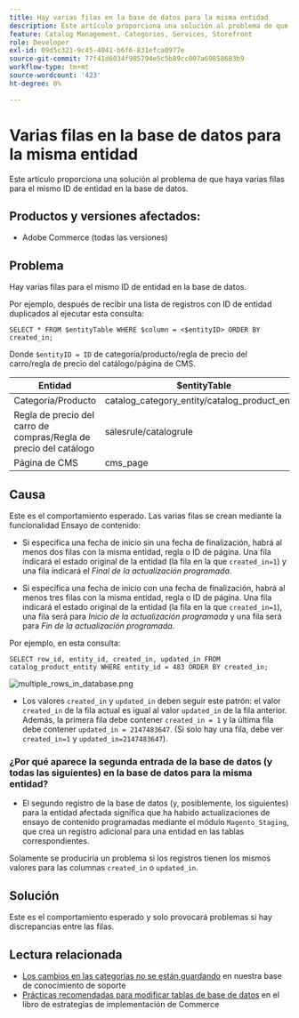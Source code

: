 ```yaml
---
title: Hay varias filas en la base de datos para la misma entidad
description: Este artículo proporciona una solución al problema de que haya varias filas para el mismo ID de entidad en la base de datos.
feature: Catalog Management, Categories, Services, Storefront
role: Developer
exl-id: 09d5c321-9c45-4041-b6f6-831efca0977e
source-git-commit: 77f41d6034f985794e5c5b89cc007a69858683b9
workflow-type: tm+mt
source-wordcount: '423'
ht-degree: 0%

---
```


# Varias filas en la base de datos para la misma entidad

Este artículo proporciona una solución al problema de que haya varias filas para el mismo ID de entidad en la base de datos.

## Productos y versiones afectados:

* Adobe Commerce (todas las versiones)

## Problema

Hay varias filas para el mismo ID de entidad en la base de datos.

Por ejemplo, después de recibir una lista de registros con ID de entidad duplicados al ejecutar esta consulta:

```
SELECT * FROM $entityTable WHERE $column = <$entityID> ORDER BY created_in;
```

Donde `$entityID = ID` de categoría/producto/regla de precio del carro/regla de precio del catálogo/página de CMS.

| Entidad | $entityTable | $column |
|------------------|-----------------------------------|------------------|
| Categoría/Producto | catalog_category_entity/catalog_product_entity | entity_id |
| Regla de precio del carro de compras/Regla de precio del catálogo | salesrule/catalogrule | rule_id |
| Página de CMS | cms_page | page_id |

## Causa

Este es el comportamiento esperado. Las varias filas se crean mediante la funcionalidad Ensayo de contenido:

* Si especifica una fecha de inicio sin una fecha de finalización, habrá al menos dos filas con la misma entidad, regla o ID de página. Una fila indicará el estado original de la entidad (la fila en la que `created_in=1`) y una fila indicará el *Final de la actualización programada*.

* Si especifica una fecha de inicio con una fecha de finalización, habrá al menos tres filas con la misma entidad, regla o ID de página. Una fila indicará el estado original de la entidad (la fila en la que `created_in=1`), una fila será para *Inicio de la actualización programada* y una fila será para *Fin de la actualización programada*.

Por ejemplo, en esta consulta:

```
SELECT row_id, entity_id, created_in, updated_in FROM catalog_product_entity WHERE entity_id = 483 ORDER BY created_in;
```

![multiple_rows_in_database.png](assets/multiple_rows_in_database.png)

* Los valores `created_in` y `updated_in` deben seguir este patrón: el valor `created_in` de la fila actual es igual al valor `updated_in` de la fila anterior. Además, la primera fila debe contener `created_in = 1` y la última fila debe contener `updated_in = 2147483647`. (Si solo hay una fila, debe ver `created_in=1` y `updated_in=2147483647`).

### ¿Por qué aparece la segunda entrada de la base de datos (y todas las siguientes) en la base de datos para la misma entidad?

* El segundo registro de la base de datos (y, posiblemente, los siguientes) para la entidad afectada significa que ha habido actualizaciones de ensayo de contenido programadas mediante el módulo `Magento_Staging`, que crea un registro adicional para una entidad en las tablas correspondientes.

Solamente se produciría un problema si los registros tienen los mismos valores para las columnas `created_in` o `updated_in`.

## Solución

Este es el comportamiento esperado y solo provocará problemas si hay discrepancias entre las filas.

## Lectura relacionada

* [Los cambios en las categorías no se están guardando](https://experienceleague.adobe.com/docs/commerce-knowledge-base/kb/troubleshooting/miscellaneous/changes-to-categories-are-not-being-saved.html?lang=es) en nuestra base de conocimiento de soporte
* [Prácticas recomendadas para modificar tablas de base de datos](https://experienceleague.adobe.com/es/docs/commerce-operations/implementation-playbook/best-practices/development/modifying-core-and-third-party-tables#why-adobe-recommends-avoiding-modifications) en el libro de estrategias de implementación de Commerce
